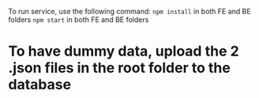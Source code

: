 To run service, use the following command:
```npm install``` in both FE and BE folders
```npm start``` in both FE and BE folders

# To have dummy data, upload the 2 .json files in the root folder to the database




